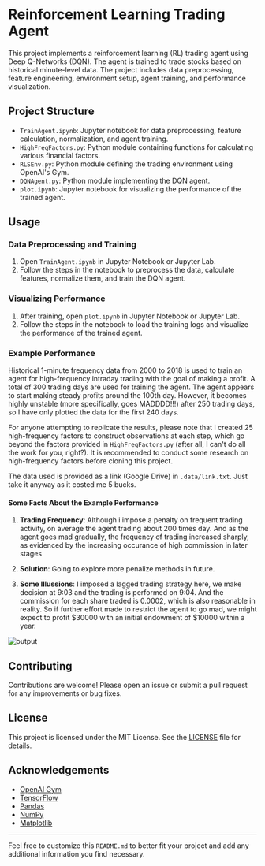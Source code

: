 # Reinforcement Learning Trading Agent

This project implements a reinforcement learning (RL) trading agent using Deep Q-Networks (DQN). The agent is trained to trade stocks based on historical minute-level data. The project includes data preprocessing, feature engineering, environment setup, agent training, and performance visualization.

## Project Structure

- `TrainAgent.ipynb`: Jupyter notebook for data preprocessing, feature calculation, normalization, and agent training.
- `HighFreqFactors.py`: Python module containing functions for calculating various financial factors.
- `RLSEnv.py`: Python module defining the trading environment using OpenAI's Gym.
- `DQNAgent.py`: Python module implementing the DQN agent.
- `plot.ipynb`: Jupyter notebook for visualizing the performance of the trained agent.

## Usage

### Data Preprocessing and Training

1. Open `TrainAgent.ipynb` in Jupyter Notebook or Jupyter Lab.
2. Follow the steps in the notebook to preprocess the data, calculate features, normalize them, and train the DQN agent.

### Visualizing Performance

1. After training, open `plot.ipynb` in Jupyter Notebook or Jupyter Lab.
2. Follow the steps in the notebook to load the training logs and visualize the performance of the trained agent.

### Example Performance
Historical 1-minute frequency data from 2000 to 2018 is used to train an agent for high-frequency intraday trading with the goal of making a profit. A total of 300 trading days are used for training the agent. The agent appears to start making steady profits around the 100th day. However, it becomes highly unstable (more specifically, goes MADDDD!!!) after 250 trading days, so I have only plotted the data for the first 240 days.

For anyone attempting to replicate the results, please note that I created 25 high-frequency factors to construct observations at each step, which go beyond the factors provided in `HighFreqFactors.py` (after all, I can't do all the work for you, right?). It is recommended to conduct some research on high-frequency factors before cloning this project.

The data used is provided as a link (Google Drive) in `.data/link.txt`. Just take it anyway as it costed me 5 bucks.

#### Some Facts About the Example Performance
1. **Trading Frequency**: Although i impose a penalty on frequent trading activity, on average the agent trading about 200 times day. And as the agent goes mad gradually, the frequency of trading increased sharply, as evidenced by the increasing occurance of high commission in later stages

2. **Solution**: Going to explore more penalize methods in future.

3. **Some Illussions**: I imposed a lagged trading strategy here, we make decision at 9:03 and the trading is performed on 9:04. And the commission for each share traded is 0.0002, which is also reasonable in reality. So if further effort made to restrict the agent to go mad, we might expect to profit $30000 with an initial endowment of $10000 within a year.


![output](https://github.com/user-attachments/assets/1daad57f-6136-48bc-8169-55430d1a31cf)


## Contributing

Contributions are welcome! Please open an issue or submit a pull request for any improvements or bug fixes.

## License

This project is licensed under the MIT License. See the [LICENSE](LICENSE) file for details.

## Acknowledgements

- [OpenAI Gym](https://gym.openai.com/)
- [TensorFlow](https://www.tensorflow.org/)
- [Pandas](https://pandas.pydata.org/)
- [NumPy](https://numpy.org/)
- [Matplotlib](https://matplotlib.org/)

---

Feel free to customize this `README.md` to better fit your project and add any additional information you find necessary.
